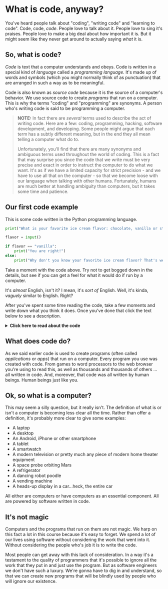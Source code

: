 # What is code, anyway?

You've heard people talk about "coding", "writing code" and "learning to code". Code, code, _code_. People love to talk about it. People love to sing it's praises. People love to make a big deal about how important it is. But it might seem like they never get around to actually saying _what_ it is.

## So, what is code?

_Code_ is text that a computer understands and obeys. Code is written in a special kind of _language_ called a _programming language_. It's made up of words and symbols (which you might normally think of as punctuation) that are arranged in such a way as to be meaningful.

Code is also known as _source code_ because it is the source of a computer's behavior. We use source code to create _programs_ that run on a computer. This is why the terms "coding" and "programming" are synonyms. A person who's writing code is said to be programming a computer.

> **NOTE:** In fact there are *several* terms used to describe the act of writing code. Here are a few: coding, programming, hacking, software development, and developing. Some people might argue that each term has a subtly different meaning, but in the end they all mean telling a computer what do to.
>
> Unfortunately, you'll find that there are many synonyms and ambiguous terms used throughout the world of coding. This is a fact that may surprise you since the code that we write must be very precise and exact in order to instruct the computer to do what we want. It's as if we have a limited capacity for strict precision - and we have to use all that on the computer - so that we become loose with our language when talking with other humans. Fortunately, humans are much better at handling ambiguity than computers, but it takes some time and patience.

## Our first code example

This is some code written in the Python programming language.

```python
print("What is your favorite ice cream flavor: chocolate, vanilla or strawberry?")

flavor = input()

if flavor == "vanilla":
    print("You are right!")
else:
    print("Why don't you know your favorite ice cream flavor? That's weird.")
```

Take a moment with the code above. Try not to get bogged down in the details, but see if you can get a feel for what it would do if run by a computer.

It's _almost_ English, isn't it? I mean, it's _sort of_ English. Well, it's kinda, _vaguely_ similar to English. Right?

After you've spent some time reading the code, take a few moments and write down what you think it does. Once you've done that click the text below to see a description.

<details markdown="1">
<summary>
<b>Click here to read about the code</b>
</summary>

The code does the following:

1. Prints a message to the user to ask what their favorite ice cream flavor is.

1. Waits for the user to type in their favorite ice cream. Then "saves" the word they typed in a _variable_ called `flavor`

1. Check to see if the flavor the user entered is `"vanilla"`

   * If the flavor is vanilla, the code prints a message telling the user they chose correctly.
   * Otherwise, the code tells the user they are wrong about their favorite ice cream flavor.

</details>

## What does code do?

As we said earlier code is used to create programs (often called _applications_ or _apps_) that run on a computer. Every program you use was created with code. From games to word processors to the web browser you're using to read this, as well as thousands and thousands of others ... all written in code. And, moreover, that code was all written by human beings. Human beings just like you.

## Ok, so what is a computer?

This may seem a silly question, but it really isn't. The definition of what is or isn't a computer is becoming less clear all the time. Rather than offer a definition, it's probably more clear to give some examples:

- A laptop
- A desktop
- An Android, iPhone or other smartphone
- A tablet
- A smartwatch
- A modern television or pretty much any piece of modern home theater equipment
- A space probe orbiting Mars
- A refrigerator
- A dancing robot poodle
- A vending machine
- A heads-up display in a car...heck, the entire car

All either are computers or have computers as an essential component.  All are powered by software written in code.

## It's not magic

Computers and the programs that run on them are not magic. We harp on this fact a lot in this course because it's easy to forget. We spend a lot of our lives using software without considering the work that went into it. Without considering the people who's job it is to write the code.

Most people can get away with this lack of consideration. In a way it's a testament to the quality of programmers that it's possible to ignore all the work that they put in and just use the program. But as software engineers we don't have such a luxury. We're gonna have to dig in and understand, so that we can create new programs that will be blindly used by people who will ignore our existence.

